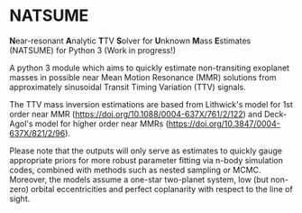 # NATSUME
**N**ear-resonant **A**nalytic **T**TV **S**olver for **U**nknown **M**ass **E**stimates (NATSUME) for Python 3 (Work in progress!)

A python 3 module which aims to quickly estimate non-transiting exoplanet masses in possible near Mean Motion Resonance (MMR) solutions from approximately sinusoidal Transit Timing Variation (TTV) signals.

The TTV mass inversion estimations are based from Lithwick's model for 1st order near MMR (https://doi.org/10.1088/0004-637X/761/2/122) and Deck-Agol's model for higher order near MMRs (https://doi.org/10.3847/0004-637X/821/2/96).

Please note that the outputs will only serve as estimates to quickly gauge appropriate priors for more robust parameter fitting via n-body simulation codes, combined with methods such as nested sampling or MCMC. Moreover, the models assume a one-star two-planet system, low (but non-zero) orbital eccentricities and perfect coplanarity with respect to the line of sight.
